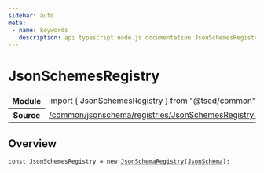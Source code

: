 ```yaml
---
sidebar: auto
meta:
 - name: keywords
   description: api typescript node.js documentation JsonSchemesRegistry const
---
```

# JsonSchemesRegistry <Badge text="Constant" type="const"/>
<!-- Summary -->
<section class="symbol-info"><table class="is-full-width"><tbody><tr><th>Module</th><td><div class="lang-typescript"><span class="token keyword">import</span> { JsonSchemesRegistry }&nbsp;<span class="token keyword">from</span>&nbsp;<span class="token string">"@tsed/common"</span></div></td></tr><tr><th>Source</th><td><a href="https://github.com/Romakita/ts-express-decorators/blob/v4.30.2/src//common/jsonschema/registries/JsonSchemesRegistry.ts#L0-L0">/common/jsonschema/registries/JsonSchemesRegistry.ts</a></td></tr></tbody></table></section>

<!-- Overview -->
## Overview


<pre><code class="typescript-lang "><span class="token keyword">const</span> JsonSchemesRegistry<span class="token punctuation"> = </span>new <span class="token function"><a href="/api/common/jsonschema/registries/JsonSchemaRegistry.html"><span class="token">JsonSchemaRegistry</span></a></span><span class="token punctuation">(</span><a href="/api/common/jsonschema/class/JsonSchema.html"><span class="token">JsonSchema</span></a><span class="token punctuation">)</span><span class="token punctuation">;</span></code></pre>